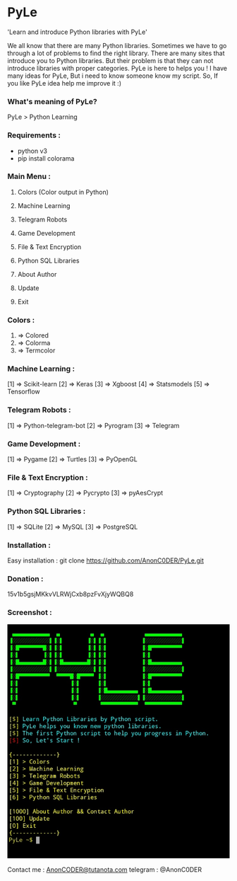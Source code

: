 # PyLe
'Learn and introduce Python libraries with PyLe'

We all know that there are many Python libraries. 
Sometimes we have to go through a lot of problems to 
find the right library.
There are many sites that introduce you to Python libraries. 
But their problem is that they can not introduce libraries with proper categories.
PyLe is here to helps you !
I have many ideas for PyLe, But i need to know someone know my script.
So, If you like PyLe idea help me improve it :)

### What's meaning of PyLe?
PyLe > Python Learning

### Requirements :
- python v3
- pip install colorama

### Main Menu :

1. Colors (Color output in Python)
2. Machine Learning
3. Telegram Robots
4. Game Development
5. File & Text Encryption
6. Python SQL Libraries

1000. About Author
100. Update
0. Exit  

### Colors :
1. => Colored
2. => Colorma
3. => Termcolor

### Machine Learning :
[1] => Scikit-learn
[2] => Keras 
[3] => Xgboost
[4] => Statsmodels
[5] => Tensorflow 

### Telegram Robots :
[1] => Python-telegram-bot
[2] => Pyrogram
[3] => Telegram

### Game Development :
[1] => Pygame
[2] => Turtles
[3] => PyOpenGL

### File & Text Encryption :
[1] => Cryptography
[2] => Pycrypto 
[3] => pyAesCrypt

### Python SQL Libraries :
[1] => SQLite
[2] => MySQL 
[3] => PostgreSQL


### Installation :
Easy installation :
git clone https://github.com/AnonC0DER/PyLe.git

### Donation : 
15v1b5gsjMKkvVLRWjCxb8pzFvXjyWQBQ8

### Screenshot : 
![ScreenShot](PyLe.jpg)

Contact me : 
AnonCODER@tutanota.com
telegram : @AnonC0DER
